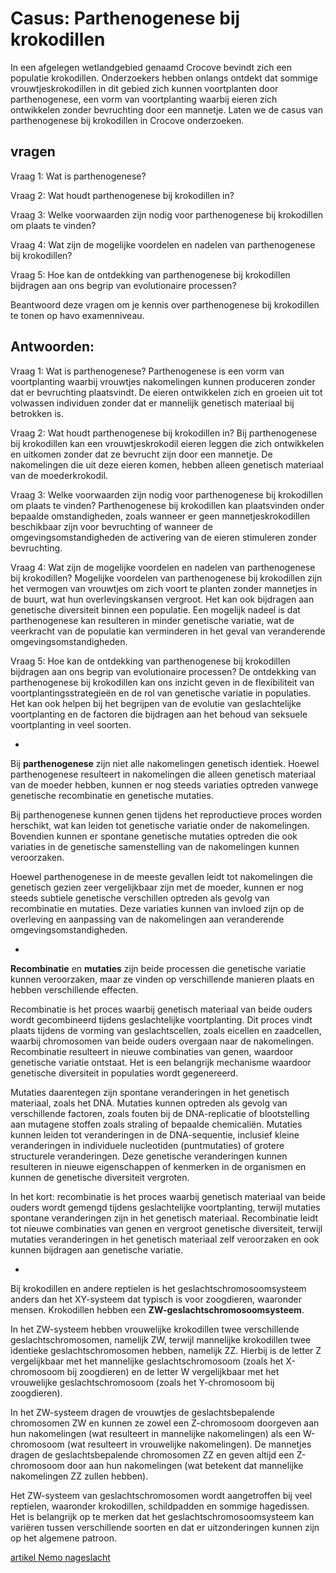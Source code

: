 # Casus: Parthenogenese bij krokodillen

In een afgelegen wetlandgebied genaamd Crocove bevindt zich een populatie krokodillen. Onderzoekers hebben onlangs ontdekt dat sommige vrouwtjeskrokodillen in dit gebied zich kunnen voortplanten door parthenogenese, een vorm van voortplanting waarbij eieren zich ontwikkelen zonder bevruchting door een mannetje. Laten we de casus van parthenogenese bij krokodillen in Crocove onderzoeken.

## vragen

Vraag 1: Wat is parthenogenese?

Vraag 2: Wat houdt parthenogenese bij krokodillen in?

Vraag 3: Welke voorwaarden zijn nodig voor parthenogenese bij krokodillen om plaats te vinden?

Vraag 4: Wat zijn de mogelijke voordelen en nadelen van parthenogenese bij krokodillen?

Vraag 5: Hoe kan de ontdekking van parthenogenese bij krokodillen bijdragen aan ons begrip van evolutionaire processen?

Beantwoord deze vragen om je kennis over parthenogenese bij krokodillen te tonen op havo examenniveau.

## Antwoorden:

Vraag 1: Wat is parthenogenese?
Parthenogenese is een vorm van voortplanting waarbij vrouwtjes nakomelingen kunnen produceren zonder dat er bevruchting plaatsvindt. De eieren ontwikkelen zich en groeien uit tot volwassen individuen zonder dat er mannelijk genetisch materiaal bij betrokken is.

Vraag 2: Wat houdt parthenogenese bij krokodillen in?
Bij parthenogenese bij krokodillen kan een vrouwtjeskrokodil eieren leggen die zich ontwikkelen en uitkomen zonder dat ze bevrucht zijn door een mannetje. De nakomelingen die uit deze eieren komen, hebben alleen genetisch materiaal van de moederkrokodil.

Vraag 3: Welke voorwaarden zijn nodig voor parthenogenese bij krokodillen om plaats te vinden?
Parthenogenese bij krokodillen kan plaatsvinden onder bepaalde omstandigheden, zoals wanneer er geen mannetjeskrokodillen beschikbaar zijn voor bevruchting of wanneer de omgevingsomstandigheden de activering van de eieren stimuleren zonder bevruchting.

Vraag 4: Wat zijn de mogelijke voordelen en nadelen van parthenogenese bij krokodillen?
Mogelijke voordelen van parthenogenese bij krokodillen zijn het vermogen van vrouwtjes om zich voort te planten zonder mannetjes in de buurt, wat hun overlevingskansen vergroot. Het kan ook bijdragen aan genetische diversiteit binnen een populatie. Een mogelijk nadeel is dat parthenogenese kan resulteren in minder genetische variatie, wat de veerkracht van de populatie kan verminderen in het geval van veranderende omgevingsomstandigheden.

Vraag 5: Hoe kan de ontdekking van parthenogenese bij krokodillen bijdragen aan ons begrip van evolutionaire processen?
De ontdekking van parthenogenese bij krokodillen kan ons inzicht geven in de flexibiliteit van voortplantingsstrategieën en de rol van genetische variatie in populaties. Het kan ook helpen bij het begrijpen van de evolutie van geslachtelijke voortplanting en de factoren die bijdragen aan het behoud van seksuele voortplanting in veel soorten.

-

Bij **parthenogenese** zijn niet alle nakomelingen genetisch identiek. Hoewel parthenogenese resulteert in nakomelingen die alleen genetisch materiaal van de moeder hebben, kunnen er nog steeds variaties optreden vanwege genetische recombinatie en genetische mutaties.

Bij parthenogenese kunnen genen tijdens het reproductieve proces worden herschikt, wat kan leiden tot genetische variatie onder de nakomelingen. Bovendien kunnen er spontane genetische mutaties optreden die ook variaties in de genetische samenstelling van de nakomelingen kunnen veroorzaken.

Hoewel parthenogenese in de meeste gevallen leidt tot nakomelingen die genetisch gezien zeer vergelijkbaar zijn met de moeder, kunnen er nog steeds subtiele genetische verschillen optreden als gevolg van recombinatie en mutaties. Deze variaties kunnen van invloed zijn op de overleving en aanpassing van de nakomelingen aan veranderende omgevingsomstandigheden.

-

**Recombinatie** en **mutaties** zijn beide processen die genetische variatie kunnen veroorzaken, maar ze vinden op verschillende manieren plaats en hebben verschillende effecten.

Recombinatie is het proces waarbij genetisch materiaal van beide ouders wordt gecombineerd tijdens geslachtelijke voortplanting. Dit proces vindt plaats tijdens de vorming van geslachtscellen, zoals eicellen en zaadcellen, waarbij chromosomen van beide ouders overgaan naar de nakomelingen. Recombinatie resulteert in nieuwe combinaties van genen, waardoor genetische variatie ontstaat. Het is een belangrijk mechanisme waardoor genetische diversiteit in populaties wordt gegenereerd.

Mutaties daarentegen zijn spontane veranderingen in het genetisch materiaal, zoals het DNA. Mutaties kunnen optreden als gevolg van verschillende factoren, zoals fouten bij de DNA-replicatie of blootstelling aan mutagene stoffen zoals straling of bepaalde chemicaliën. Mutaties kunnen leiden tot veranderingen in de DNA-sequentie, inclusief kleine veranderingen in individuele nucleotiden (puntmutaties) of grotere structurele veranderingen. Deze genetische veranderingen kunnen resulteren in nieuwe eigenschappen of kenmerken in de organismen en kunnen de genetische diversiteit vergroten.

In het kort: recombinatie is het proces waarbij genetisch materiaal van beide ouders wordt gemengd tijdens geslachtelijke voortplanting, terwijl mutaties spontane veranderingen zijn in het genetisch materiaal. Recombinatie leidt tot nieuwe combinaties van genen en vergroot genetische diversiteit, terwijl mutaties veranderingen in het genetisch materiaal zelf veroorzaken en ook kunnen bijdragen aan genetische variatie.

-

Bij krokodillen en andere reptielen is het geslachtschromosoomsysteem anders dan het XY-systeem dat typisch is voor zoogdieren, waaronder mensen. 
Krokodillen hebben een **ZW-geslachtschromosoomsysteem**.

In het ZW-systeem hebben vrouwelijke krokodillen twee verschillende geslachtschromosomen, namelijk ZW, terwijl mannelijke krokodillen twee identieke geslachtschromosomen hebben, namelijk ZZ. Hierbij is de letter Z vergelijkbaar met het mannelijke geslachtschromosoom (zoals het X-chromosoom bij zoogdieren) en de letter W vergelijkbaar met het vrouwelijke geslachtschromosoom (zoals het Y-chromosoom bij zoogdieren).

In het ZW-systeem dragen de vrouwtjes de geslachtsbepalende chromosomen ZW en kunnen ze zowel een Z-chromosoom doorgeven aan hun nakomelingen (wat resulteert in mannelijke nakomelingen) als een W-chromosoom (wat resulteert in vrouwelijke nakomelingen). De mannetjes dragen de geslachtsbepalende chromosomen ZZ en geven altijd een Z-chromosoom door aan hun nakomelingen (wat betekent dat mannelijke nakomelingen ZZ zullen hebben).

Het ZW-systeem van geslachtschromosomen wordt aangetroffen bij veel reptielen, waaronder krokodillen, schildpadden en sommige hagedissen. Het is belangrijk op te merken dat het geslachtschromosoomsysteem kan variëren tussen verschillende soorten en dat er uitzonderingen kunnen zijn op het algemene patroon.

[artikel Nemo nageslacht](https://www.nemokennislink.nl/publicaties/verbouwen-voor-beter-nageslacht)

